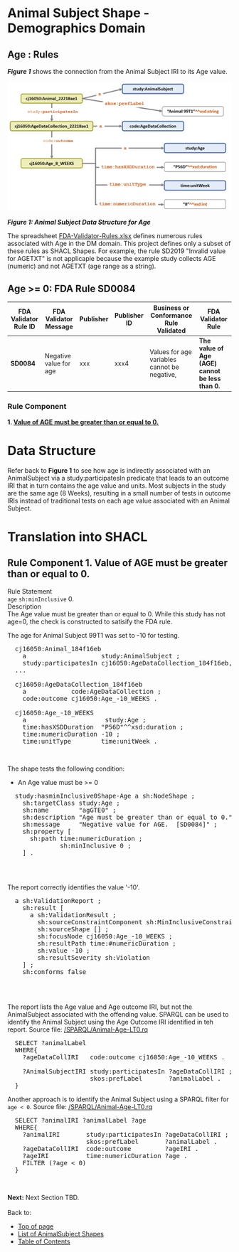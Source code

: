 <link href="styles.css?v=1" rel="stylesheet"/>
<a name='top'></a>

Animal Subject Shape - Demographics Domain 
==================================

## **Age** : Rules

***Figure 1*** shows the connection from the Animal Subject IRI to its Age value.

<a name='figure1'/>
  <img src="images/AgeStructure.PNG"/>
  
  ***Figure 1: Animal Subject Data Structure for Age***

The spreadsheet [FDA-Validator-Rules.xlsx](https://github.com/phuse-org/SENDConform/tree/master/doc/FDA/FDA-Validator-Rules.xlsx) defines numerous rules associated with Age in the DM domain. This project defines only a subset of these rules as SHACL Shapes. For example, the rule SD2019 "Invalid value for AGETXT" is not applicaple because the example study collects AGE (numeric) and not AGETXT (age range as a string). 

## Age >= 0:  FDA Rule SD0084

FDA Validator Rule ID | FDA Validator Message | Publisher|  Publisher ID | Business or Conformance Rule Validated | FDA Validator Rule  
------|-------------------|-----|-------|--------------------------|-----------------------------
**SD0084** |Negative value for age | xxx| xxx4    |Values for age variables cannot be negative, | **The value of Age (AGE) cannot be less than 0.**


### Rule Component

**1. [Value of AGE must be greater than or equal to 0. ](#rc1)**

# Data Structure

Refer back to **Figure 1** to see how age is indirectly associated with an AnimalSubject via a study:participatesIn predicate that leads to an outcome IRI that in turn contains the age value and units. Most subjects in the study are the same age (8 Weeks), resulting in a small number of tests in outcome IRIs instead of traditional tests on each age value associated with an Animal Subject.

  
# Translation into SHACL

<!--- RULE COMPONENT 1 ------------------------------------------------------->
<a name='rc1'></a>

## Rule Component 1. Value of AGE must be greater than or equal to 0.

<div class='ruleState'>
  <div class='ruleState-header'>Rule Statement</div>
  <code>age</code> <code>sh:minInclusive</code> 0.  
</div>

<div class='def'>
  <div class='def-header'>Description</div>
  The Age value must be greater than or equal to 0. While this study has not age=0, the check is constructed to satisify the FDA rule. 
</div>


The age for Animal Subject 99T1 was set to -10 for testing. 
<pre class='data'>
  cj16050:Animal_184f16eb
    a                    study:AnimalSubject ;
    study:participatesIn cj16050:<font class='nodeBold'>AgeDataCollection_184f16eb</font>,
  <font class='infoOmitted'>...</font>
  
  cj16050:<font class='nodeBold'>AgeDataCollection_184f16eb</font>
    a            code:AgeDataCollection ;
    code:outcome cj16050:<font class='nodeBold'>Age_-10_WEEKS </font>.
  
  cj16050:<font class='nodeBold'>Age_-10_WEEKS</font>
    a                     study:Age ;
    time:hasXSDDuration  "P56D"^^xsd:duration ;
    time:numericDuration <font class='error'>-10 </font>;
    time:unitType        time:unitWeek .
</pre>
<br/>

The shape tests the following condition:

* An Age value must be >= 0


<pre class='shacl'>
  study:hasminInclusive0Shape-Age a sh:NodeShape ;
    sh:targetClass study:Age ;
    sh:name        "agGTE0" ;
    sh:description "Age must be greater than or equal to 0." ;
    sh:message     "Negative value for AGE.  [SD0084]" ;
    sh:property [
      sh:path time:numericDuration ;
              sh:minInclusive 0 ;
    ] .

</pre>
<br/>

The report correctly identifies the value '-10'.
<pre class='report'>
  a sh:ValidationReport ;
    sh:result [
      a sh:ValidationResult ;
        sh:sourceConstraintComponent sh:MinInclusiveConstraintComponent ;
        sh:sourceShape [] ;
        sh:focusNode <font class='nodeBold'>cj16050:Age_-10_WEEKS </font>;
        sh:resultPath time:#numericDuration ;
        sh:value <font class='error'>-10</font> ;
        sh:resultSeverity sh:Violation
    ] ;
    sh:conforms false
</pre>
<br/><br/>

The report lists the Age value and Age outcome IRI, but not the AnimalSubject associated with the offending value. SPARQL can be used to identify the Animal Subject using the Age Outcome IRI identified in teh report.  Source file: [/SPARQL/Animal-Age-LT0.rq](https://github.com/phuse-org/SENDConform/blob/master/SPARQL/Animal-Age-LT0.rq)
<pre class='sparql'>
  SELECT ?animalLabel 
  WHERE{
    ?ageDataCollIRI   code:outcome cj16050:<font class='nodeBold'>Age_-10_WEEKS </font>.
  
    ?AnimalSubjectIRI study:participatesIn ?ageDataCollIRI ;
                      skos:prefLabel       ?animalLabel .
  }
</pre>

Another approach is to identify the Animal Subject using a SPARQL filter for  `age < 0`.  Source file: [/SPARQL/Animal-Age-LT0.rq](https://github.com/phuse-org/SENDConform/blob/master/SPARQL/Animal-Age-LT0.rq)

<pre class='sparql'>
  SELECT ?animalIRI ?animalLabel ?age
  WHERE{
    ?animalIRI       study:participatesIn ?ageDataCollIRI ;
                     skos:prefLabel       ?animalLabel .
    ?ageDataCollIRI  code:outcome         ?ageIRI .
    ?ageIRI          time:numericDuration ?age .
    FILTER (<font class='nodeBold'>?age < 0</font>)
  }
</pre>
<br/>

<b>Next:</b>  Next Section TBD. 
<br/>
<br/>
Back to: 
* [Top of page](#top) <br/>
* [List of AnimalSubject Shapes](TableOfContents.md#animalSubjectShapes)
* [Table of Contents](TableOfContents.md)
